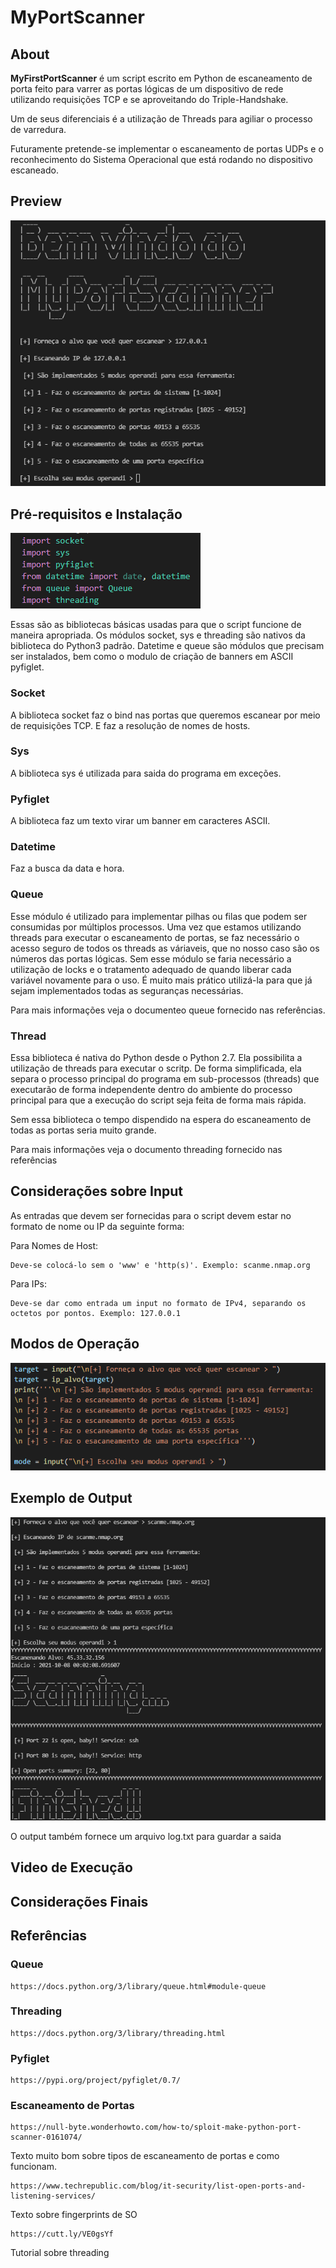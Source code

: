 # MyPortScanner

## About
**MyFirstPortScanner** é um script escrito em Python de escaneamento de porta feito para varrer as portas lógicas de um dispositivo de rede utilizando requisições TCP e se aproveitando do Triple-Handshake. 

Um de seus diferenciais é a utilização de Threads para agiliar o processo de varredura.

Futuramente pretende-se implementar o escaneamento de portas UDPs e o reconhecimento do Sistema Operacional que está rodando no dispositivo escaneado.

## Preview

![Prévia](/Image_Port/MyPortScannerPNG.PNG)

## Pré-requisitos e Instalação

![Pré-req](/Image_Port/Imports.PNG)

Essas são as bibliotecas básicas usadas para que o script funcione de maneira apropriada. Os módulos socket, sys e threading são nativos da biblioteca do Python3 padrão. Datetime e queue são módulos que precisam ser instalados, bem como o modulo de criação de banners em ASCII pyfiglet.
 
 ### Socket
 A biblioteca socket faz o bind nas portas que queremos escanear por meio de requisições TCP. E faz a resolução de nomes de hosts.
 
 ### Sys
 
 A biblioteca sys é utilizada para saida do programa em exceções.
 
 ### Pyfiglet
 
 A biblioteca faz um texto virar um banner em caracteres ASCII.
 
 ### Datetime
 
 Faz a busca da data e hora. 
 
 ### Queue
 
Esse módulo é utilizado para implementar pilhas ou filas que podem ser consumidas por múltiplos processos. Uma vez que estamos utilizando threads para executar o escaneamento de portas, se faz necessário o acesso seguro de todos os threads as váriaveis, que no nosso caso são os números das portas lógicas. 
Sem esse módulo se faria necessário a utilização de locks e o tratamento adequado de quando liberar cada variável novamente para o uso. É muito mais prático utilizá-la para que já sejam implementados todas as seguranças necessárias. 

Para mais informações veja o documenteo queue fornecido nas referências.

### Thread

Essa biblioteca é nativa do Python desde o Python 2.7. Ela possibilita a utilização de threads para executar o scritp. 
De forma simplificada, ela separa o processo principal do programa em sub-processos (threads) que executarão de forma independente dentro do ambiente do processo principal para que a execução do script seja feita de forma mais rápida.

Sem essa biblioteca o tempo dispendido na espera do escaneamento de todas as portas seria muito grande.

Para mais informações veja o documento threading fornecido nas referências

## Considerações sobre Input

As entradas que devem ser fornecidas para o script devem estar no formato de nome ou IP da seguinte forma:
  
  Para Nomes de Host:
    
    Deve-se colocá-lo sem o 'www' e 'http(s)'. Exemplo: scanme.nmap.org
  
  Para IPs:
    
    Deve-se dar como entrada um input no formato de IPv4, separando os octetos por pontos. Exemplo: 127.0.0.1 

## Modos de Operação

![Mode](/Image_Port/Mode.PNG)

## Exemplo de Output

![Host](/Image_Port/Host.PNG)

O output também fornece um arquivo log.txt para guardar a saida

## Video de Execução

## Considerações Finais

## Referências

### Queue
    
    https://docs.python.org/3/library/queue.html#module-queue

### Threading
    
    https://docs.python.org/3/library/threading.html

### Pyfiglet

    https://pypi.org/project/pyfiglet/0.7/
    
### Escaneamento de Portas
  
    https://null-byte.wonderhowto.com/how-to/sploit-make-python-port-scanner-0161074/
    
 Texto muito bom sobre tipos de escaneamento de portas e como funcionam.
 
    https://www.techrepublic.com/blog/it-security/list-open-ports-and-listening-services/
  
 Texto sobre fingerprints de SO
 
    https://cutt.ly/VE0gsYf
 
 Tutorial sobre threading

 
 
